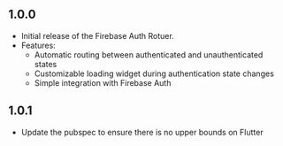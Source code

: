 ## 1.0.0

- Initial release of the Firebase Auth Rotuer.
- Features:
    - Automatic routing between authenticated and unauthenticated states
    - Customizable loading widget during authentication state changes
    - Simple integration with Firebase Auth

## 1.0.1
- Update the pubspec to ensure there is no upper bounds on Flutter
